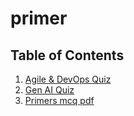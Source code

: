 # primer
## Table of Contents
1. [Agile & DevOps Quiz](./Agile%20&%20DevOps%20Quiz)
2. [Gen AI Quiz](./Gen%20AI%20Quiz)
3. [Primers mcq pdf](./PRIMERS_MCQ.PDF)